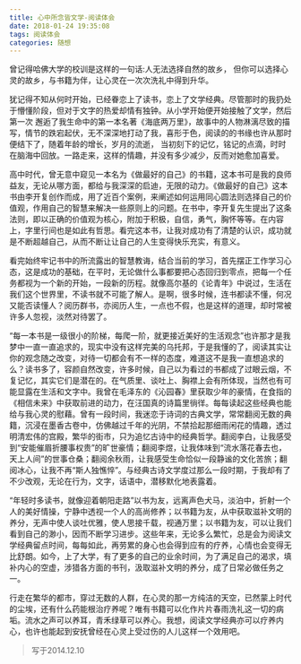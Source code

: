 ```yaml
---
title: 心中所念皆文学-阅读体会
date: 2018-01-24 19:35:08
tags: 阅读体会
categories: 随想
---
```



曾记得哈佛大学的校训是这样的一句话:人无法选择自然的故乡，  但你可以选择心灵的故乡，与书籍为伴，让心灵在一次次洗礼中得到升华。

犹记得不知从何时开始，已经眷恋上了读书，恋上了文学经典。尽管那时的我扔处于懵懂阶段，但对于文字的热爱却情有独钟。从小学开始便开始接触了文学，然后第一次 邂逅了我生命中的第一本名著《海底两万里》，故事中的人物淋漓尽致的描写，情节的跌宕起伏，无不深深地打动了我，喜形于色，阅读的的书缘也许从那时便结下了，随着年龄的增长，岁月的流逝， 当初刻下的记忆，铭记的点滴，时时在脑海中回放。一路走来，这样的情趣，并没有多少减少，反而对她愈加喜爱。 

<!--more-->
 高中时代，曾无意中窥见一本名为《做最好的自己》的书籍，这本书可是我的良师益友，无论从哪方面，都给与我深深的启迪，无限的动力。《做最好的自己》这本书由李开复创作而成，用了近百个案例，来阐述如何运用同心圆法则选择自己的价值观，作用自己的智慧来解决一些原则上的问题。在书中，李开复先生提出了这条法则，即以正确的价值观为核心，附加于积极，自信，勇气，胸怀等等。在内容上，字里行间也是如此有哲思。看完这本书，让我对成功有了清楚的认识，成功就是不断超越自己，从而不断让让自己的人生变得快乐充实，有意义。 

看完始终牢记书中的所流露出的智慧教诲，结合当前的学习，首先摆正工作学习心态，这是成功的基础，在平时，无论做什么事都要把心态回归到零点，把每一个任务都视为一个新的开始，一段新的历程。就像高尔基的《论青年》中说过，生活在我们这个世界里，不读书就不可能了解人。是啊，很多时候，连书都读不懂，何况又能否读懂人？阅历群书，亦阅历人生，一点也不假，也是这样的道理，却时常被许多人忽视，淡然对待罢了。

 “每一本书是一级很小的阶梯，每爬一阶，就更接近美好的生活观念”也许那才是我梦中一直一直追求的，现实中没有这样完美的乌托邦，于是我懂的了，阅读其实让你的观念随之改变，对待一切都会有不一样的态度，难道这不是我一直想追求的么？读书多了，容颜自然改变，许多时候，自己以为看过的书都成了过眼云烟，不复记忆，其实它们是潜在的。在气质里、谈吐上、胸襟上会有所体现，当然也有可能显露在生活和文字中。我曾在毛泽东的《沁园春》里获取少年的豪情，在食指的《相信未来》中获取前进的动力，在汪国真的诗篇里徜徉。每每读起这些经典也能给与我心灵的慰藉。曾有一段时间，我迷恋于诗词的古典文学，常常翻阅无数的典籍，沉浸在墨香古卷中，仿佛越过千年的光阴，不禁拾起那细雨闲花的情趣，透过明清宏伟的宫殿，繁华的街市，只为追忆古诗中的经典哲学。翻阅李白，让我感受到“安能催眉折腰事权贵”的旷世豪情；翻阅李煜，让我体味到“流水落花春去也，天上人间”的世事仓桑；翻阅余秋雨，让我感受生命恰似一段静谧的文化苦旅；翻阅冰心，让我不再“斯人独憔悴”。与经典古诗文学度过那么一段时期，于我却有了不少改观，无论在行为，文字，话语中，潜移默化地表露着。

 “年轻时多读书，就像迎着朝阳走路”以书为友，远离声色犬马，淡泊中，折射一个人的美好情操，宁静中透视一个人的高尚修养；以书籍为友，从中获取滋补文明的养分，无声中使人谈吐优雅，使人思接千载，视通万里；以书籍为友，可以让我们看到自己的渺小，因而不断学习进步。这些年来，无论多么繁忙，总是会为阅读文学经典留点时间，每每如此，再劳累的身心也会得到应有的疗养，心情也会变得无比舒朗。如今，上了大学，有了更多的自己的业余时间，为了满足自己的渴求，填补内心的空虚，涉猎各方面的书刊，汲取滋补文明的养分，成了日常必做任务之一。

行走在繁华的都市，穿过无数的人群，在心灵的那一方纯洁的天空，已然蒙上时代的尘埃，还有什么药能根治疗养呢？唯有书籍可以化作片片春雨洗礼这一切的病垢。流水之声可以养耳，青禾绿草可以养心。我想，阅读文学经典亦可以疗养内心，也许也能起到安抚曾经在心灵上受过伤的人儿这样一个效用吧。

> 写于2014.12.10
